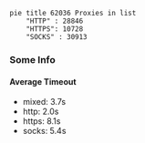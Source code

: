 
```mermaid
pie title 62036 Proxies in list
    "HTTP" : 28846
    "HTTPS": 10728
    "SOCKS" : 30913
```

### Some Info
#### Average Timeout

- mixed: 3.7s
- http: 2.0s
- https: 8.1s
- socks: 5.4s